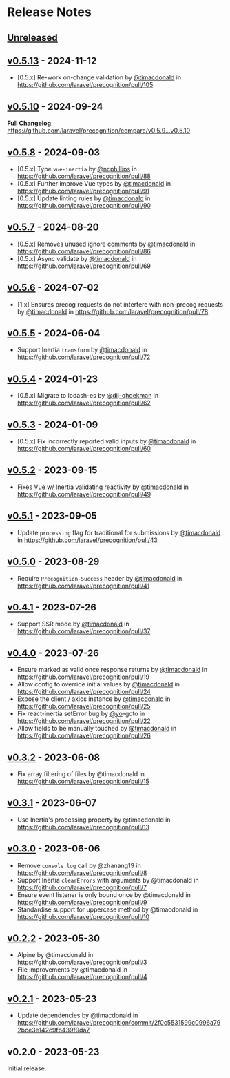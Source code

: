 # Release Notes

## [Unreleased](https://github.com/laravel/precognition/compare/v0.5.13...main)

## [v0.5.13](https://github.com/laravel/precognition/compare/v0.5.10...v0.5.13) - 2024-11-12

* [0.5.x] Re-work on-change validation by [@timacdonald](https://github.com/timacdonald) in https://github.com/laravel/precognition/pull/105

## [v0.5.10](https://github.com/laravel/precognition/compare/v0.5.8...v0.5.10) - 2024-09-24

**Full Changelog**: https://github.com/laravel/precognition/compare/v0.5.9...v0.5.10

## [v0.5.8](https://github.com/laravel/precognition/compare/v0.5.7...v0.5.8) - 2024-09-03

* [0.5.x] Type `vue-inertia` by [@ncphillips](https://github.com/ncphillips) in https://github.com/laravel/precognition/pull/88
* [0.5.x] Further improve Vue types by [@timacdonald](https://github.com/timacdonald) in https://github.com/laravel/precognition/pull/91
* [0.5.x] Update linting rules by [@timacdonald](https://github.com/timacdonald) in https://github.com/laravel/precognition/pull/90

## [v0.5.7](https://github.com/laravel/precognition/compare/v0.5.6...v0.5.7) - 2024-08-20

* [0.5.x] Removes unused ignore comments by [@timacdonald](https://github.com/timacdonald) in https://github.com/laravel/precognition/pull/86
* [0.5.x] Async validate by [@timacdonald](https://github.com/timacdonald) in https://github.com/laravel/precognition/pull/69

## [v0.5.6](https://github.com/laravel/precognition/compare/v0.5.5...v0.5.6) - 2024-07-02

* [1.x] Ensures precog requests do not interfere with non-precog requests by [@timacdonald](https://github.com/timacdonald) in https://github.com/laravel/precognition/pull/78

## [v0.5.5](https://github.com/laravel/precognition/compare/v0.5.4...v0.5.5) - 2024-06-04

* Support Inertia `transform` by [@timacdonald](https://github.com/timacdonald) in https://github.com/laravel/precognition/pull/72

## [v0.5.4](https://github.com/laravel/precognition/compare/v0.5.3...v0.5.4) - 2024-01-23

* [0.5.x] Migrate to lodash-es by [@dij-qhoekman](https://github.com/dij-qhoekman) in https://github.com/laravel/precognition/pull/62

## [v0.5.3](https://github.com/laravel/precognition/compare/v0.5.2...v0.5.3) - 2024-01-09

* [0.5.x] Fix incorrectly reported valid inputs by [@timacdonald](https://github.com/timacdonald) in https://github.com/laravel/precognition/pull/60

## [v0.5.2](https://github.com/laravel/precognition/compare/v0.5.1...v0.5.2) - 2023-09-15

- Fixes Vue w/ Inertia validating reactivity by [@timacdonald](https://github.com/timacdonald) in https://github.com/laravel/precognition/pull/49

## [v0.5.1](https://github.com/laravel/precognition/compare/v0.5.0...v0.5.1) - 2023-09-05

- Update `processing` flag for traditional for submissions by [@timacdonald](https://github.com/timacdonald) in https://github.com/laravel/precognition/pull/43

## [v0.5.0](https://github.com/laravel/precognition/compare/v0.4.1...v0.5.0) - 2023-08-29

- Require `Precognition-Success` header by [@timacdonald](https://github.com/timacdonald) in https://github.com/laravel/precognition/pull/41

## [v0.4.1](https://github.com/laravel/precognition/compare/v0.4.0...v0.4.1) - 2023-07-26

- Support SSR mode by [@timacdonald](https://github.com/timacdonald) in https://github.com/laravel/precognition/pull/37

## [v0.4.0](https://github.com/laravel/precognition/compare/v0.3.2...v0.4.0) - 2023-07-26

- Ensure marked as valid once response returns by [@timacdonald](https://github.com/timacdonald) in https://github.com/laravel/precognition/pull/19
- Allow config to override initial values by [@timacdonald](https://github.com/timacdonald) in https://github.com/laravel/precognition/pull/24
- Expose the client / axios instance by [@timacdonald](https://github.com/timacdonald) in https://github.com/laravel/precognition/pull/25
- Fix react-inertia setError bug by [@yo](https://github.com/yo)-goto in https://github.com/laravel/precognition/pull/22
- Allow fields to be manually touched by [@timacdonald](https://github.com/timacdonald) in https://github.com/laravel/precognition/pull/26

## [v0.3.2](https://github.com/laravel/precognition/compare/v0.3.1...v0.3.2) - 2023-06-08

- Fix array filtering of files by @timacdonald in https://github.com/laravel/precognition/pull/15

## [v0.3.1](https://github.com/laravel/precognition/compare/v0.3.0...v0.3.1) - 2023-06-07

- Use Inertia's processing property by @timacdonald in https://github.com/laravel/precognition/pull/13

## [v0.3.0](https://github.com/laravel/precognition/compare/v0.2.2...v0.3.0) - 2023-06-06

- Remove `console.log` call by @zhanang19 in https://github.com/laravel/precognition/pull/8
- Support Inertia `clearErrors` with arguments by @timacdonald in https://github.com/laravel/precognition/pull/7
- Ensure event listener is only bound once by @timacdonald in https://github.com/laravel/precognition/pull/9
- Standardise support for uppercase method by @timacdonald in https://github.com/laravel/precognition/pull/10

## [v0.2.2](https://github.com/laravel/precognition/compare/v0.2.1...v0.2.2) - 2023-05-30

- Alpine by @timacdonald in https://github.com/laravel/precognition/pull/3
- File improvements by @timacdonald in https://github.com/laravel/precognition/pull/4

## [v0.2.1](https://github.com/laravel/precognition/compare/v0.2.0...v0.2.1) - 2023-05-23

- Update dependencies by @timacdonald in https://github.com/laravel/precognition/commit/2f0c5531599c0996a792bce3e142c9fb439f9da7

## v0.2.0 - 2023-05-23

Initial release.
